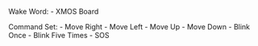 Wake Word:
    - XMOS Board
    
Command Set:
    - Move Right
    - Move Left
    - Move Up
    - Move Down
    - Blink Once
    - Blink Five Times
    - SOS